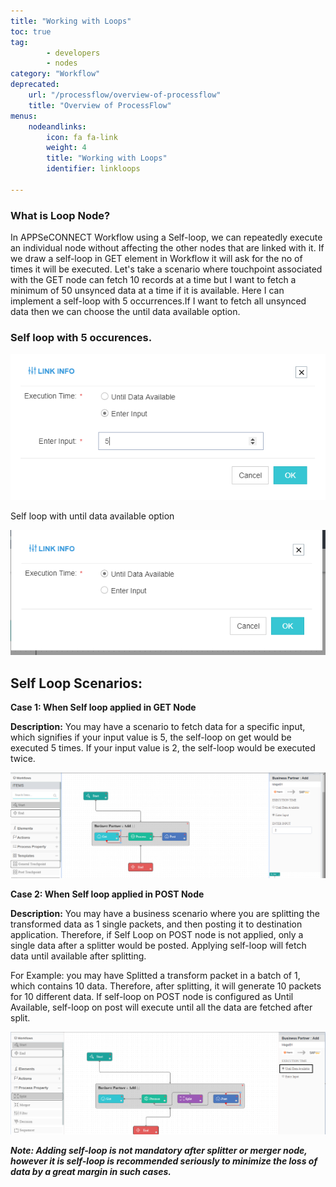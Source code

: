```yaml
---
title: "Working with Loops"
toc: true
tag: 
        - developers
        - nodes
category: "Workflow"
deprecated: 
    url: "/processflow/overview-of-processflow"
    title: "Overview of ProcessFlow"
menus: 
    nodeandlinks:
        icon: fa fa-link
        weight: 4
        title: "Working with Loops" 
        identifier: linkloops

---
```


### What is Loop Node?
In APPSeCONNECT Workflow using a Self-loop, we can repeatedly execute an individual node without affecting the other nodes that are linked with it. If we draw a self-loop in GET element in Workflow it will ask for the no of times it will be executed. Let's take a scenario where touchpoint associated with the GET node can fetch 10 records at a time but I want to fetch a minimum of 50 unsynced data at a time if it is available. Here I can implement a self-loop with 5 occurrences.If I want to fetch all unsynced data then we can choose the until data available option.

### Self loop with 5 occurences.

![No Of Time](/staticfiles/workflow-management/media/Selfloop/No_ofTime.png)

Self loop with until data available option

![Until Data](/staticfiles/workflow-management/media/Selfloop/UntilData.png)

## Self Loop Scenarios: 

**Case 1: When Self loop applied in GET Node** 

**Description:** You may have a scenario to fetch data for a specific input, which signifies if your input value is 5, the self-loop on get would be executed 5 times. 
If your input value is 2, the self-loop would be executed twice.

![selfloop_case1](/staticfiles/workflow-management/media/Selfloop/selfloop_case1.png)

**Case 2: When Self loop applied in POST Node**

**Description:** You may have a business scenario where you are splitting the transformed data as 1 single packets, and then posting it to destination application. Therefore, if Self Loop on POST node is not applied, only a single data after a splitter would be posted. 
Applying self-loop will fetch data until available after splitting.

For Example: you may have Splitted a transform packet in a batch of 1, which contains 10 data. Therefore, after splitting, it will generate 10 packets for 10 different data. 
If self-loop on POST node is configured as Until Available, self-loop on post will execute until all the data are fetched after split. 

![selfloop_case2](/staticfiles/workflow-management/media/Selfloop/selfloop_case2.png)

**_Note: Adding self-loop is not mandatory after splitter or merger node, however it is self-loop is recommended seriously to minimize the loss of data by a great margin in such cases._**